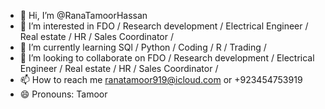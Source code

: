 - 👋 Hi, I’m @RanaTamoorHassan
- 👀 I’m interested in FDO / Research development / Electrical Engineer / Real estate / HR / Sales Coordinator /
- 🌱 I’m currently learning SQl / Python / Coding / R / Trading / 
- 💞️ I’m looking to collaborate on  FDO / Research development / Electrical Engineer / Real estate / HR / Sales Coordinator / 
- 📫 How to reach me ranatamoor919@icloud.com or +923454753919
- 😄 Pronouns: Tamoor

<!---
RanaTamoorHassan/RanaTamoorHassan is a ✨ Electrical Engineer ✨ repository because its `README.md` (this file) appears on your GitHub profile.
You can click the Preview link to take a look at your changes.
--->
